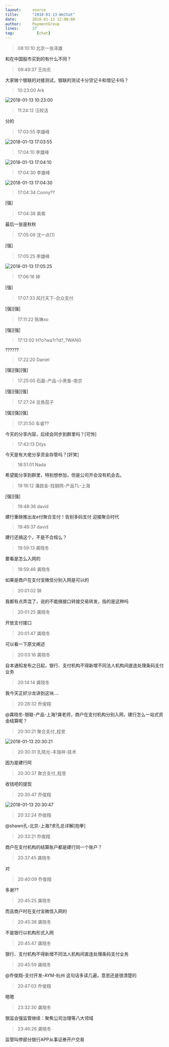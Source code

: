 ```yaml
---
layout:     source 
title:      "2018-01-13-WeChat"
date:       2018-01-13 12:00:00
author:     PaymentGroup
lines:      37 
tag:		  [chat]
---
```

> 08:10:10  北京一张泽雄  
   
和在中国股市买到的有什么不同？  
   
> 09:49:37  王向东  
   
大家做个银联的对接测试，银联的测试卡分贷记卡和借记卡吗？  
   
> 10:23:00  Ark  
   
![2018-01-13 10:23:00](http://static.cocolian.org/img/201801/20180113_102300.png) 
   
> 11:24:12  汪皎洁  
   
分的  
   
> 17:03:55  李雄峰  
   
![2018-01-13 17:03:55](http://static.cocolian.org/img/201801/20180113_170355.png) 
   
> 17:04:10  李雄峰  
   
![2018-01-13 17:04:10](http://static.cocolian.org/img/201801/20180113_170410.png) 
   
> 17:04:30  李雄峰  
   
![2018-01-13 17:04:30](http://static.cocolian.org/img/201801/20180113_170430.png) 
   
> 17:04:34  Conny??  
   
[强]  
   
> 17:04:38  紫紫  
   
最后一张是秋秋  
   
> 17:05:09  沈一点(1)  
   
[强]  
   
> 17:05:25  李雄峰  
   
![2018-01-13 17:05:25](http://static.cocolian.org/img/201801/20180113_170525.png) 
   
> 17:06:16  钟  
   
[强]  
   
> 17:07:33  风行天下-合众支付  
   
[强][强]  
   
> 17:11:22  陈琳xo  
   
[强][强]  
   
> 17:12:02  H?o?wa?r?d?_?WANG  
   
??????  
   
> 17:22:20  Daniel  
   
[强][强][强]  
   
> 17:25:00  石磊-产品-小黑鱼-南京  
   
[强][强][强]  
   
> 17:27:24  豆角茄子  
   
[强][强][强]  
   
> 17:31:50  车睿??  
   
今天的分享内容，后续会同步到群里吗？[可怜]  
   
> 17:43:13  Dilys  
   
今天是有大佬分享资金存管吗？[奸笑]  
   
> 18:51:01  Nada  
   
希望能分享到群里，特别想参加，但是公司开会没有机会去。  
   
> 19:18:12  潘啟金-找钢网-产品TL-上海  
   
[强][强]  
   
> 19:48:36  david  
   
建行重磅推出龙e付聚合支付！告别多码支付 迎接聚合时代  
   
> 19:48:37  david  
   
建行还搞这个，不是不合规么？  
   
> 19:59:13  龚晓冬  
   
要看是怎么入网的  
   
> 19:59:46  龚晓冬  
   
如果是商户在支付宝微信分别入网是可以的  
   
> 20:01:02  钟  
   
我都有点弄混了，说的不能搞接口转接交易转发，指的是这种吗  
   
> 20:01:25  龚晓冬  
   
开放支付接口  
   
> 20:01:47  龚晓冬  
   
可以看一下原文阐述  
   
> 20:03:16  龚晓冬  
   
自本通知发布之日起，银行、支付机构不得新增不同法人机构间直连处理条码支付业务  
   
> 20:14:14  龚晓冬  
   
我今天正好沙龙讲到这块....  
   
> 20:28:32  乔俊翔  
   
@龚晓冬-银联-产品-上海?龚老师，商户在支付机构分别入网，建行怎么一站式资金结算呢？  
   
> 20:30:21  聚合支付_程昱  
   
![2018-01-13 20:30:21](http://static.cocolian.org/img/201801/20180113_203021.png) 
   
> 20:30:31  孔晓光-丰瑞祥-技术  
   
因为是建行阿  
   
> 20:30:37  聚合支付_程昱  
   
收钱吧的提现  
   
> 20:30:47  乔俊翔  
   
![2018-01-13 20:30:47](http://static.cocolian.org/img/201801/20180113_203047.png) 
   
> 20:32:24  乔俊翔  
   
@shawn孔-北京-上海?求孔总详解[抱拳]  
   
> 20:33:21  乔俊翔  
   
商户在支付机构的结算账户都是建行同一个账户？  
   
> 20:37:45  龚晓冬  
   
对  
   
> 20:40:09  乔俊翔  
   
多谢??  
   
> 20:45:25  龚晓冬  
   
而且商户时在支付宝微信入网的  
   
> 20:45:38  龚晓冬  
   
不是银行以机构形式入网  
   
> 20:45:47  龚晓冬  
   
银行、支付机构不得新增不同法人机构间直连处理条码支付业务  
   
> 20:45:59  龚晓冬  
   
@乔俊翔-支付开发-AYM-杭州 这句话多读几遍，意思还是很清楚的  
   
> 20:47:03  乔俊翔  
   
嗯嗯  
   
> 23:32:30  龚晓冬  
   
银监会强监管继续：聚焦公司治理等八大领域  
   
> 23:46:26  龚晓冬  
   
监管叫停部分银行APP从事证券开户交易  
   
